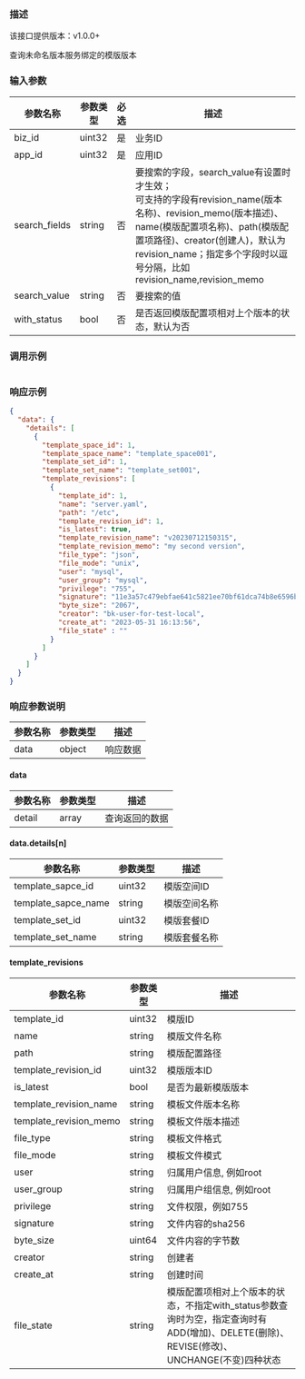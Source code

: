 ### 描述

该接口提供版本：v1.0.0+

查询未命名版本服务绑定的模版版本

### 输入参数

| 参数名称      | 参数类型 | 必选 | 描述                                                         |
| ------------- | -------- | ---- | ------------------------------------------------------------ |
| biz_id        | uint32   | 是   | 业务ID                                                       |
| app_id        | uint32   | 是   | 应用ID                                                       |
| search_fields | string   | 否   | 要搜索的字段，search_value有设置时才生效；<br>可支持的字段有revision_name(版本名称)、revision_memo(版本描述)、name(模版配置项名称)、path(模版配置项路径)、creator(创建人)，默认为revision_name；指定多个字段时以逗号分隔，比如revision_name,revision_memo |
| search_value  | string   | 否   | 要搜索的值                                                   |
| with_status   | bool     | 否   | 是否返回模版配置项相对上个版本的状态，默认为否               |

### 调用示例

```json

```

### 响应示例

```json
{
  "data": {
    "details": [
      {
        "template_space_id": 1,
        "template_space_name": "template_space001",
        "template_set_id": 1,
        "template_set_name": "template_set001",
        "template_revisions": [
          {
            "template_id": 1,
            "name": "server.yaml",
            "path": "/etc",
            "template_revision_id": 1,
            "is_latest": true,
            "template_revision_name": "v20230712150315",
            "template_revision_memo": "my second version",
            "file_type": "json",
            "file_mode": "unix",
            "user": "mysql",
            "user_group": "mysql",
            "privilege": "755",
            "signature": "11e3a57c479ebfae641c5821ee70bf61dca74b8e6596b78950526c397a3b1234",
            "byte_size": "2067",
            "creator": "bk-user-for-test-local",
            "create_at": "2023-05-31 16:13:56",
            "file_state" : ""
          }
        ]
      }
    ]
  }
}
```

### 响应参数说明

| 参数名称 | 参数类型 | 描述     |
| -------- | -------- | -------- |
| data     | object   | 响应数据 |

#### data

| 参数名称 | 参数类型 | 描述           |
| -------- | -------- | -------------- |
| detail   | array    | 查询返回的数据 |

#### data.details[n]

| 参数名称            | 参数类型 | 描述         |
| ------------------- | -------- | ------------ |
| template_sapce_id   | uint32   | 模版空间ID   |
| template_sapce_name | string   | 模版空间名称 |
| template_set_id     | uint32   | 模版套餐ID   |
| template_set_name   | string   | 模版套餐名称 |

#### template_revisions

| 参数名称               | 参数类型 | 描述                                                         |
| ---------------------- | -------- | ------------------------------------------------------------ |
| template_id            | uint32   | 模版ID                                                       |
| name                   | string   | 模版文件名称                                                 |
| path                   | string   | 模版配置路径                                                 |
| template_revision_id   | uint32   | 模版版本ID                                                   |
| is_latest              | bool     | 是否为最新模版版本                                           |
| template_revision_name | string   | 模板文件版本名称                                             |
| template_revision_memo | string   | 模板文件版本描述                                             |
| file_type              | string   | 模板文件格式                                                 |
| file_mode              | string   | 模板文件模式                                                 |
| user                   | string   | 归属用户信息, 例如root                                       |
| user_group             | string   | 归属用户组信息, 例如root                                     |
| privilege              | string   | 文件权限，例如755                                            |
| signature              | string   | 文件内容的sha256                                             |
| byte_size              | uint64   | 文件内容的字节数                                             |
| creator                | string   | 创建者                                                       |
| create_at              | string   | 创建时间                                                     |
| file_state             | string   | 模版配置项相对上个版本的状态，不指定with_status参数查询时为空，指定查询时有ADD(增加)、DELETE(删除)、REVISE(修改)、UNCHANGE(不变)四种状态 |

